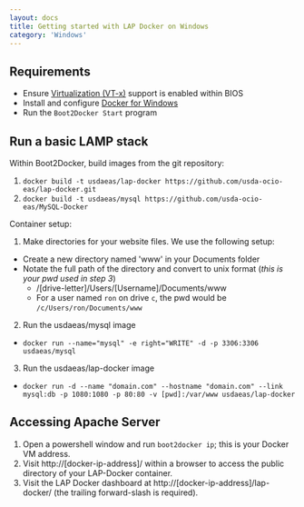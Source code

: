 ```yaml
---
layout: docs
title: Getting started with LAP Docker on Windows
category: 'Windows'
---
```



Requirements
----------
- Ensure [Virtualization (VT-x)](http://en.wikipedia.org/wiki/X86_virtualization) support is enabled within BIOS
- Install and configure [Docker for Windows](https://docs.docker.com/installation/windows/#installation)
- Run the `Boot2Docker Start` program

Run a basic LAMP stack
----------

Within Boot2Docker, build images from the git repository:

1. `docker build -t usdaeas/lap-docker https://github.com/usda-ocio-eas/lap-docker.git`
2. `docker build -t usdaeas/mysql https://github.com/usda-ocio-eas/MySQL-Docker`

Container setup:

1. Make directories for your website files. We use the following setup:
 - Create a new directory named 'www' in your Documents folder
 - Notate the full path of the directory and convert to unix format (*this is your pwd used in step 3*)
   - /[drive-letter]/Users/[Username]/Documents/www
   - For a user named `ron` on drive `c`, the pwd would be `/c/Users/ron/Documents/www`
2. Run the usdaeas/mysql image
 - `docker run --name="mysql" -e right="WRITE" -d -p 3306:3306 usdaeas/mysql`
3. Run the usdaeas/lap-docker image
 - `docker run -d --name "domain.com" --hostname "domain.com" --link mysql:db -p 1080:1080 -p 80:80 -v [pwd]:/var/www usdaeas/lap-docker`

Accessing Apache Server
-----------------------
1. Open a powershell window and run `boot2docker ip`; this is your Docker VM address.
2. Visit http://[docker-ip-address]/ within a browser to access the public directory of your LAP-Docker container.
3. Visit the LAP Docker dashboard at http://[docker-ip-address]/lap-docker/ (the trailing forward-slash is required).
